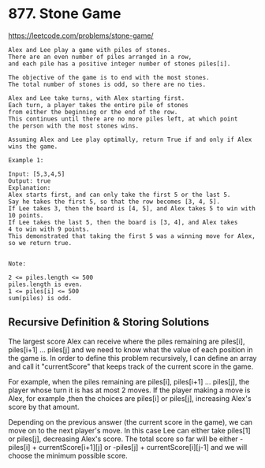 # 877. Stone Game

https://leetcode.com/problems/stone-game/

```
Alex and Lee play a game with piles of stones.
There are an even number of piles arranged in a row,
and each pile has a positive integer number of stones piles[i].

The objective of the game is to end with the most stones.
The total number of stones is odd, so there are no ties.

Alex and Lee take turns, with Alex starting first.
Each turn, a player takes the entire pile of stones
from either the beginning or the end of the row.
This continues until there are no more piles left, at which point
the person with the most stones wins.

Assuming Alex and Lee play optimally, return True if and only if Alex
wins the game.

Example 1:

Input: [5,3,4,5]
Output: true
Explanation:
Alex starts first, and can only take the first 5 or the last 5.
Say he takes the first 5, so that the row becomes [3, 4, 5].
If Lee takes 3, then the board is [4, 5], and Alex takes 5 to win with 10 points.
If Lee takes the last 5, then the board is [3, 4], and Alex takes
4 to win with 9 points.
This demonstrated that taking the first 5 was a winning move for Alex,
so we return true.


Note:

2 <= piles.length <= 500
piles.length is even.
1 <= piles[i] <= 500
sum(piles) is odd.
```

## Recursive Definition & Storing Solutions

The largest score Alex can receive where the piles remaining are
piles[i], piles[i+1] ... piles[j] and we need to know what the value
of each position in the game is. In order to define this problem recursively,
I can define an array and call it "currentScore" that keeps track of the
current score in the game.

For example, when the piles remaining are piles[i], piles[i+1] ... piles[j],
the player whose turn it is has at most 2 moves. If the player making a move
is Alex, for example ,then the choices are piles[i] or piles[j], increasing
Alex's score by that amount.

Depending on the previous answer (the current score in the game), we can
move on to the next player's move. In this case Lee can either take piles[1]
or piles[j], decreasing Alex's score. The total score so far will be either
-piles[i] + currentScore[i+1][j] or -piles[j] + currentScore[i][j-1]
and we will choose the minimum possible score.
